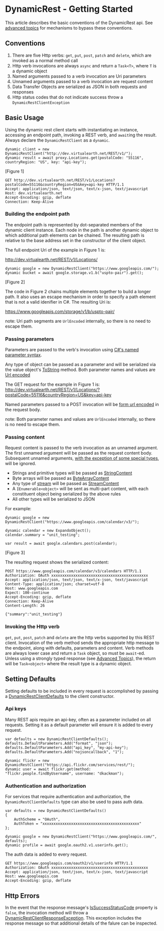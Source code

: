 ﻿# DynamicRest - Getting Started

This article describes the basic conventions of the DynamicRest api.
See [advanced topics](advanced.md) for mechanisms to bypass these conventions.

## Conventions
1. There are five Http verbs: `get`, `put`, `post`, `patch` and `delete`, which are invoked as a normal method call
1. Http verb invocations are always `async` and return a `Task<T>`, where `T` is a dynamic object
1. Named arguments passed to a verb invocation are Uri parameters
1. Unnamed arguments passed to a verb invocation are request content 
1. Data Transfer Objects are serialized as JSON in both requests and responses
1. Http status codes that do not indicate success throw a `DynamicRestClientException`

## Basic Usage

Using the dynamic rest client starts with instantiating an instance, accessing an endpoint path, invoking a REST verb, and `await`ing the result. Always declare the `DynamicRestClient` as
a `dynamic`.

    dynamic client = new DynamicRestClient("http://dev.virtualearth.net/REST/v1/");
    dynamic result = await proxy.Locations.get(postalCode: "55116", countryRegion: "US", key: "api-key");
[Figure 1]

    GET http://dev.virtualearth.net/REST/v1/Locations?postalCode=55116&countryRegion=US&key=api-key HTTP/1.1
    Accept: application/json, text/json, text/x-json, text/javascript
    Host: dev.virtualearth.net
    Accept-Encoding: gzip, deflate
    Connection: Keep-Alive

### Building the endpoint path

The endpoint path is represented by dot-separated members of the dynamic client instance. Each node in the path is another dynamic object
to which additional path elements can be chained. The resulting path is relative to the base address set in the constructor of the client object.

The full endpoint Uri of the example in Figure 1 is:

http://dev.virtualearth.net/REST/v1/Locations/

    dynamic google = new DynamicRestClient("https://www.googleapis.com/");
    dynamic bucket = await google.storage.v1.b("uspto-pair").get();
[Figure 2]

The code in Figure 2 chains multiple elements together to build a longer path. It also uses an escape mechanism in order to specify a
path element that is not a valid idenifier in C#. The resulting Uri is:

https://www.googleapis.com/storage/v1/b/uspto-pair/

note: Uri path segments are `UrlEncoded` internally, so there is no need to escape them.

### Passing parameters

Parameters are passed to the verb's invocation using [C#'s named parameter syntax](https://docs.microsoft.com/en-us/dotnet/csharp/programming-guide/classes-and-structs/named-and-optional-arguments#named-arguments).

Any type of object can be passed as a parameter and will be serialized via the value object's
[ToString](https://docs.microsoft.com/en-us/dotnet/api/system.object.tostring?view=netframework-4.7)
method. Both parameter names and values are [Url encoded](https://docs.microsoft.com/en-us/dotnet/api/system.net.webutility.urlencode?view=netframework-4.7)

The GET request for the example in Figure 1 is:
http://dev.virtualearth.net/REST/v1/Locations/?postalCode=55116&countryRegion=US&key=api-key

Named parameters passed to a POST invocation will be [form url encoded](http://www.w3.org/TR/html401/interact/forms.html#h-17.13.4.1) in the request body.

note: Both parameter names and values are `UrlEncoded` internally, so there is no need to escape them.

### Passing content

Request content is passed to the verb invocation as an unnamed argument. The first unnamed argument will be passed as the request
content body. Subsequent unnamed arguments, [with the exception of some special types](advanced.md), will be ignored.

- Strings and primitive types will be passed as [StringContent](https://docs.microsoft.com/en-us/dotnet/api/system.net.http.stringcontent.-ctor?view=netframework-4.7)
- Byte arrays will be passed as [ByteArrayContent](https://docs.microsoft.com/en-us/dotnet/api/system.net.http.bytearraycontent?view=netframework-4.7)
- Any type of [stream](http://msdn.microsoft.com/query/dev15.query?appId=Dev15IDEF1&l=EN-US&k=k(System.IO.Stream);k(DevLang-csharp)&rd=true) will be passed as [StreamContent](https://docs.microsoft.com/en-us/dotnet/api/system.net.http.streamcontent.-ctor?view=netframework-4.7)
- A `IEnumerable<object>` will be sent as multi-part content, with each constituent object being serialized by the above rules
- All other types will be serialized to JSON

For example:

    dynamic google = new DynamicRestClient("https://www.googleapis.com/calendar/v3/");
                
    dynamic calendar = new ExpandoObject();
    calendar.summary = "unit_testing";

    var result = await google.calendars.post(calendar);
[Figure 3]

The resulting request shows the serialized content:

    POST https://www.googleapis.com/calendar/v3/calendars HTTP/1.1
    Authorization: OAuth xxxxxxxxxxxxxxxxxxxxxxxxxxxxxxxxxxxxxxxxxxxx
    Accept: application/json, text/json, text/x-json, text/javascript
    Content-Type: application/json; charset=utf-8
    Host: www.googleapis.com
    Expect: 100-continue
    Accept-Encoding: gzip, deflate
    Connection: Keep-Alive
    Content-Length: 26

    {"summary":"unit_testing"}

### Invoking the Http verb

`get`, `put`, `post`, `patch` and `delete` are the http verbs supported by this REST client. Invocation of the verb method
sends the appropriate http message to the endpoint, along with defaults, parameters and content. Verb methods are always
lower case and return a `Task` object, so must be `await`-ed. Unless using a strongly typed response
(see [Advanced Topics](advanced.md)), the return will be `Task<object>` where the result type is a dynamic object.

## Setting Defaults

Setting defaults to be included in every request is accomplished by passing a 
[DynamicRestClientDefaults](xref:DynamicRestProxy.PortableHttpClient.DynamicRestClientDefaults) to the client constructor.

### Api keys

Many REST apis require an api-key, often as a parameter included on all requests. Setting it as a default parameter
will ensure it is added to every request.

    var defaults = new DynamicRestClientDefaults();
    defaults.DefaultParameters.Add("format", "json");
    defaults.DefaultParameters.Add("api_key", "my-api-key");
    defaults.DefaultParameters.Add("nojsoncallback", "1");

    dynamic flickr = new DynamicRestClient("https://api.flickr.com/services/rest/");
    dynamic user = await flickr.get(method: "flickr.people.findByUsername", username: "dkackman");

### Authentication and authorization

For services that require authentication and authorization, the `DynamicRestClientDefaults` type can also be used to 
pass auth data.

    var defaults = new DynamicRestClientDefaults()
    {
        AuthScheme = "OAuth",
        AuthToken = "xxxxxxxxxxxxxxxxxxxxxxxxxxxxxxxxxxxxxxxxxxxx"
    };

    dynamic google = new DynamicRestClient("https://www.googleapis.com/", defaults);
    dynamic profile = await google.oauth2.v1.userinfo.get();

The auth data is added to every request.    

    GET https://www.googleapis.com/oauth2/v1/userinfo HTTP/1.1
    Authorization: OAuth xxxxxxxxxxxxxxxxxxxxxxxxxxxxxxxxxxxxxxxxxxxx
    Accept: application/json, text/json, text/x-json, text/javascript
    Host: www.googleapis.com
    Accept-Encoding: gzip, deflate

## Http Errors

In the event that the response message's [IsSuccessStatusCode](xref:System.Net.Http.HttpResponseMessage) property
is `false`, the invocation method will throw a 
[DynamicRestClientResponseException](xref:DynamicRestProxy.PortableHttpClient.DynamicRestClientResponseException).
This exception includes the response message so that additional details of the falure can be inspected.